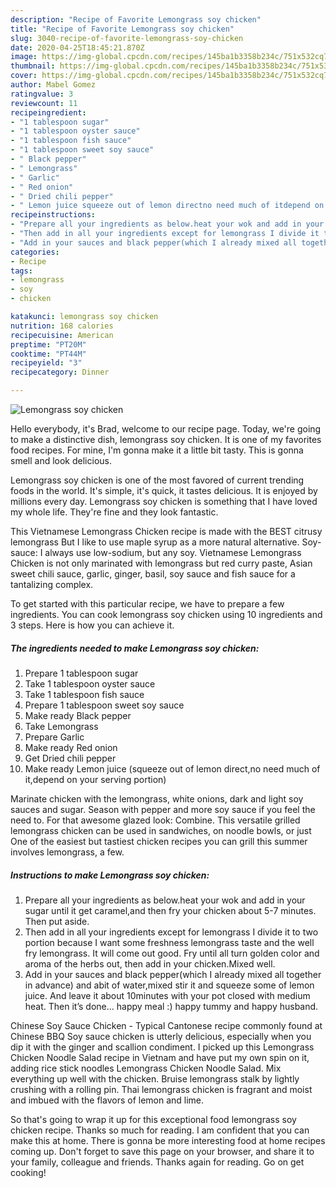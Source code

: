 ```yaml
---
description: "Recipe of Favorite Lemongrass soy chicken"
title: "Recipe of Favorite Lemongrass soy chicken"
slug: 3040-recipe-of-favorite-lemongrass-soy-chicken
date: 2020-04-25T18:45:21.870Z
image: https://img-global.cpcdn.com/recipes/145ba1b3358b234c/751x532cq70/lemongrass-soy-chicken-recipe-main-photo.jpg
thumbnail: https://img-global.cpcdn.com/recipes/145ba1b3358b234c/751x532cq70/lemongrass-soy-chicken-recipe-main-photo.jpg
cover: https://img-global.cpcdn.com/recipes/145ba1b3358b234c/751x532cq70/lemongrass-soy-chicken-recipe-main-photo.jpg
author: Mabel Gomez
ratingvalue: 3
reviewcount: 11
recipeingredient:
- "1 tablespoon sugar"
- "1 tablespoon oyster sauce"
- "1 tablespoon fish sauce"
- "1 tablespoon sweet soy sauce"
- " Black pepper"
- " Lemongrass"
- " Garlic"
- " Red onion"
- " Dried chili pepper"
- " Lemon juice squeeze out of lemon directno need much of itdepend on your serving portion"
recipeinstructions:
- "Prepare all your ingredients as below.heat your wok and add in your sugar until it get caramel,and then fry your chicken about 5-7 minutes. Then put aside."
- "Then add in all your ingredients except for lemongrass I divide it to two portion because I want some freshness lemongrass taste and the well fry lemongrass. It will come out good. Fry until all turn golden color and aroma of the herbs out, then add in your chicken.Mixed well."
- "Add in your sauces and black pepper(which I already mixed all together in advance) and abit of water,mixed stir it and squeeze some of lemon juice. And leave it about 10minutes with your pot closed with medium heat. Then it’s done... happy meal :) happy tummy and happy husband."
categories:
- Recipe
tags:
- lemongrass
- soy
- chicken

katakunci: lemongrass soy chicken 
nutrition: 168 calories
recipecuisine: American
preptime: "PT20M"
cooktime: "PT44M"
recipeyield: "3"
recipecategory: Dinner

---
```



![Lemongrass soy chicken](https://img-global.cpcdn.com/recipes/145ba1b3358b234c/751x532cq70/lemongrass-soy-chicken-recipe-main-photo.jpg)

Hello everybody, it's Brad, welcome to our recipe page. Today, we're going to make a distinctive dish, lemongrass soy chicken. It is one of my favorites food recipes. For mine, I'm gonna make it a little bit tasty. This is gonna smell and look delicious.

Lemongrass soy chicken is one of the most favored of current trending foods in the world. It's simple, it's quick, it tastes delicious. It is enjoyed by millions every day. Lemongrass soy chicken is something that I have loved my whole life. They're fine and they look fantastic.

This Vietnamese Lemongrass Chicken recipe is made with the BEST citrusy lemongrass But I like to use maple syrup as a more natural alternative. Soy-sauce: I always use low-sodium, but any soy. Vietnamese Lemongrass Chicken is not only marinated with lemongrass but red curry paste, Asian sweet chili sauce, garlic, ginger, basil, soy sauce and fish sauce for a tantalizing complex.


To get started with this particular recipe, we have to prepare a few ingredients. You can cook lemongrass soy chicken using 10 ingredients and 3 steps. Here is how you can achieve it.

<!--inarticleads1-->

##### The ingredients needed to make Lemongrass soy chicken:

1. Prepare 1 tablespoon sugar
1. Take 1 tablespoon oyster sauce
1. Take 1 tablespoon fish sauce
1. Prepare 1 tablespoon sweet soy sauce
1. Make ready  Black pepper
1. Take  Lemongrass
1. Prepare  Garlic
1. Make ready  Red onion
1. Get  Dried chili pepper
1. Make ready  Lemon juice (squeeze out of lemon direct,no need much of it,depend on your serving portion)


Marinate chicken with the lemongrass, white onions, dark and light soy sauces and sugar. Season with pepper and more soy sauce if you feel the need to. For that awesome glazed look: Combine. This versatile grilled lemongrass chicken can be used in sandwiches, on noodle bowls, or just One of the easiest but tastiest chicken recipes you can grill this summer involves lemongrass, a few. 

<!--inarticleads2-->

##### Instructions to make Lemongrass soy chicken:

1. Prepare all your ingredients as below.heat your wok and add in your sugar until it get caramel,and then fry your chicken about 5-7 minutes. Then put aside.
1. Then add in all your ingredients except for lemongrass I divide it to two portion because I want some freshness lemongrass taste and the well fry lemongrass. It will come out good. Fry until all turn golden color and aroma of the herbs out, then add in your chicken.Mixed well.
1. Add in your sauces and black pepper(which I already mixed all together in advance) and abit of water,mixed stir it and squeeze some of lemon juice. And leave it about 10minutes with your pot closed with medium heat. Then it’s done... happy meal :) happy tummy and happy husband.


Chinese Soy Sauce Chicken - Typical Cantonese recipe commonly found at Chinese BBQ Soy sauce chicken is utterly delicious, especially when you dip it with the ginger and scallion condiment. I picked up this Lemongrass Chicken Noodle Salad recipe in Vietnam and have put my own spin on it, adding rice stick noodles Lemongrass Chicken Noodle Salad. Mix everything up well with the chicken. Bruise lemongrass stalk by lightly crushing with a rolling pin. Thai lemongrass chicken is fragrant and moist and imbued with the flavors of lemon and lime. 

So that's going to wrap it up for this exceptional food lemongrass soy chicken recipe. Thanks so much for reading. I am confident that you can make this at home. There is gonna be more interesting food at home recipes coming up. Don't forget to save this page on your browser, and share it to your family, colleague and friends. Thanks again for reading. Go on get cooking!
